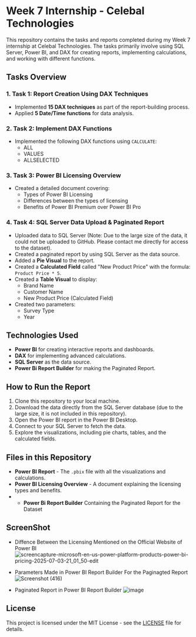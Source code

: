 # Week 7 Internship - Celebal Technologies

This repository contains the tasks and reports completed during my Week 7 internship at Celebal Technologies. The tasks primarily involve using SQL Server, Power BI, and DAX for creating reports, implementing calculations, and working with different functions.

## Tasks Overview

### 1. **Task 1: Report Creation Using DAX Techniques**
   - Implemented **15 DAX techniques** as part of the report-building process.
   - Applied **5 Date/Time functions** for data analysis.

### 2. **Task 2: Implement DAX Functions**
   - Implemented the following DAX functions using `CALCULATE`:
     - ALL
     - VALUES
     - ALLSELECTED

### 3. **Task 3: Power BI Licensing Overview**
   - Created a detailed document covering:
     - Types of Power BI Licensing
     - Differences between the types of licensing
     - Benefits of Power BI Premium over Power BI Pro
    
### 4. **Task 4: SQL Server Data Upload & Paginated Report**
   - Uploaded data to SQL Server (Note: Due to the large size of the data, it could not be uploaded to GitHub. Please contact me directly for access to the dataset).
   - Created a paginated report by using SQL Server as the data source.
   - Added a **Pie Visual** to the report.
   - Created a **Calculated Field** called "New Product Price" with the formula: `Product Price * 5`.
   - Created a **Table Visual** to display:
     - Brand Name
     - Customer Name
     - New Product Price (Calculated Field)
   - Created two parameters:
     - Survey Type
     - Year

## Technologies Used

- **Power BI** for creating interactive reports and dashboards.
- **DAX** for implementing advanced calculations.
- **SQL Server** as the data source.
- **Power Bi Report Builder** for making the Paginated Report. 

## How to Run the Report

1. Clone this repository to your local machine.
2. Download the data directly from the SQL Server database (due to the large size, it is not included in this repository).
3. Open the Power BI report in the Power BI Desktop.
4. Connect to your SQL Server to fetch the data.
5. Explore the visualizations, including pie charts, tables, and the calculated fields.

## Files in this Repository

- **Power BI Report** - The `.pbix` file with all the visualizations and calculations.
- **Power BI Licensing Overview** - A document explaining the licensing types and benefits.
- - **Power Bi Report Builder** Containing the Paginated Report for the Dataset

## ScreenShot 
- Diffence Between the Licensing Mentioned on the Official Website of Power BI 
![screencapture-microsoft-en-us-power-platform-products-power-bi-pricing-2025-07-03-21_01_50-edit](https://github.com/user-attachments/assets/606cb7b4-4b69-472c-9d14-224105b18552)

- Parameters Made in Power BI Report Builder For the Paginagted Report 
![Screenshot (416)](https://github.com/user-attachments/assets/5cbcf3f6-ed39-4660-a50c-abc3c366495e)

- Paginated Report in Power BI Report Builder 
![image](https://github.com/user-attachments/assets/b89bfb89-0d67-4e43-b30d-43d933e1ef1b)



## License

This project is licensed under the MIT License - see the [LICENSE](LICENSE) file for details.

